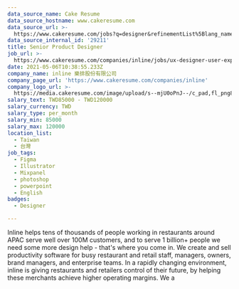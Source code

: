 ```yaml
---
data_source_name: Cake Resume
data_source_hostname: www.cakeresume.com
data_source_url: >-
  https://www.cakeresume.com/jobs?q=designer&refinementList%5Blang_name%5D%5B0%5D=English&refinementList%5Bsalary_type%5D=per_year
data_source_internal_id: '29211'
title: Senior Product Designer
job_url: >-
  https://www.cakeresume.com/companies/inline/jobs/ux-designer-user-experience-designer-ce1c62
date: 2021-05-06T10:38:55.233Z
company_name: inline 樂排股份有限公司
company_page_url: 'https://www.cakeresume.com/companies/inline'
company_logo_url: >-
  https://media.cakeresume.com/image/upload/s--mjU0oPnJ--/c_pad,fl_png8,h_200,w_200/v1650254451/gcobtiotkqtm1zpix6h0.png
salary_text: TWD85000 - TWD120000
salary_currency: TWD
salary_type: per_month
salary_min: 85000
salary_max: 120000
location_list:
  - Taiwan
  - 台灣
job_tags:
  - Figma
  - Illustrator
  - Mixpanel
  - photoshop
  - powerpoint
  - English
badges:
  - Designer

---
```


Inline helps tens of thousands of people working in restaurants around APAC serve well over 100M customers, and to serve 1 billion+ people we need some more design help - that's where you come in. We create and sell productivity software for busy restaurant and retail staff, managers, owners, brand managers, and enterprise teams. In a rapidly changing environment, inline is giving restaurants and retailers control of their future, by helping these merchants achieve higher operating margins. We a